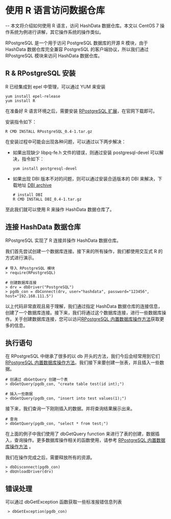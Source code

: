 # 使用 R 语言访问数据仓库
--
本文将介绍如何使用 R 语言，访问 HashData 数据仓库。本文以 CentOS 7 操作系统为例进行讲解，其它操作系统的操作类似。

RPostgreSQL 是一个用于访问 PostgreSQL 数据库的开源 R 模块，由于 HashData 数据仓库完全兼容 PostgreSQL 的客户端协议，所以我们通过 RPostgreSQL 模块来访问 HashData 数据仓库。
## R & RPostgreSQL 安装

R 已经集成到 epel 中管理，可以通过 YUM 来安装

```
yum install epel-release
yum install R
```

在准备好 R 语言环境之后，需要安装 [RPostgreSQL 扩展](https://cran.r-project.org/src/contrib/Archive/RPostgreSQL/)，在官网下载即可。

安装指令如下：

```
R CMD INSTALL RPostgreSQL_0.4-1.tar.gz
```

在安装过程中可能会出现各种问题，可以通过以下两步解决：

* 如果出现缺少 libpq-fe.h 文件的错误，则通过安装 postgresql-devel 可以解决，指令如下：
	
	```
	yum install postgresql-devel
	```
* 如果出现 DBI 版本不对的问题，则可以通过安装合适版本的 DBI 来解决，下载地址 [DBI archive](https://cran.r-project.org/src/contrib/Archive/DBI/)

	```
	# install DBI
	R CMD INSTALL DBI_0.4-1.tar.gz
	```

至此我们就可以使用 R 来操作 HashData 数据仓库了。
## 连接 HashData 数据仓库
RPostgreSQL 实现了 R 连接并操作 HashData 数据仓库。

我们首先尝试创建一个数据库连接。接下来的所有操作，我们都使用交互式 R 的方式进行演示。

```
# 导入 RPostgreSQL 模块
> require(RPostgreSQL)

# 创建数据库连接
> drv = dbDriver("PostgreSQL")
> pgdb_con = dbConnect(drv, user="hashdata", password="123456", host="192.168.111.5")
```

以上代码非常直观且易于理解，我们通过指定 HashData 数据仓库的连接信息，创建了一个数据库连接。接下来，我们将通过这个数据库连接，进行一些数据库操作。关于创建数据库连接，您可以访问[RPostgreSQL 内置数据库操作方法](https://cran.r-project.org/web/packages/RPostgreSQL/RPostgreSQL.pdf)获取更多的信息。


## 执行语句
在 RPostgreSQL 中继承了很多的以 db 开头的方法，我们今后会经常用到它们 [RPostgreSQL 内置数据库操作方法](https://cran.r-project.org/web/packages/RPostgreSQL/RPostgreSQL.pdf)。我们接下来要创建一张表，并且插入一些数据。

```
# 创通过 dbGetQuery 创建一个表
> dbGetQuery(pgdb_con, "create table test(id int);")

# 插入一些数据
> dbGetQuery(pgdb_con, "insert into test values(1);")
```

接下来，我们查询一下刚刚插入的数据。并将查询结果展示出来。

```
# 查询
> dbGetQuery(pgdb_con, "select * from test;")
```

在上面的例子中我们使用了 dbGetQuery function 来进行了表的创建，数据插入，查询操作。更多数据库操作相关的函数使用，请参考 [RPostgreSQL 内置数据库操作方法](https://cran.r-project.org/web/packages/RPostgreSQL/RPostgreSQL.pdf) 。

我们在操作完成之后，需要释放所有的资源。

```
> dbDisconnect(pgdb_con)
> dbUnloadDriver(drv)
```
## 错误处理

可以通过 dbGetException 函数获取一些标准报错信息列表

```
 > dbGetException(pgdb_con)
```